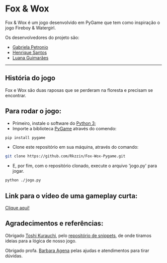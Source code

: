 # Fox & Wox

Fox & Wox é um jogo desenvolvido em PyGame que tem como inspiração o jogo Fireboy & Watergirl.

Os desenvolvedores do projeto são:
- [Gabriela Petronio][gabi]
- [Henrique Santos][rick]
- [Luana Guimarães][luana]

---
## História do jogo

Fox e Wox são duas raposas que se perderam na floresta e precisam se encontrar.


## Para rodar o jogo:

- Primeiro, instale o software do [Python 3][python];
- Importe a biblioteca [PyGame][PyGame] através do comendo:

```bash
pip install pygame
```

- Clone este repositório em sua máquina, através do comando:

```bash
git clone https://github.com/Rkzzin/Fox-Wox-Pygame.git
```

- E, por fim, com o repositório clonado, execute o arquivo 'jogo.py' para jogar.

```bash
python ./jogo.py
```

## Link para o vídeo de uma gameplay curta:

[Clique aqui!][video]


## Agradecimentos e referências:

Obrigado [Toshi Kurauchi][toshi], pelo [repositório de snippets][repot], de onde tiramos ideias para a lógica de nosso jogo.

Obrigado profa. [Barbara Agena][barbara] pelas ajudas e atendimentos para tirar dúvidas.


[gabi]: https://github.com/GabrielaFanganiello
[rick]: https://github.com/Rkzzin
[luana]: https://github.com/LuanaPLGuimaraes
[toshi]: https://github.com/toshikurauchi
[barbara]: https://github.com/BarbaraTieko
[repot]: https://github.com/Insper/pygame-snippets
[python]: https://www.python.org
[PyGame]: https://www.pygame.org/news
[video]: https://youtu.be/_L2VbmzVPHY
